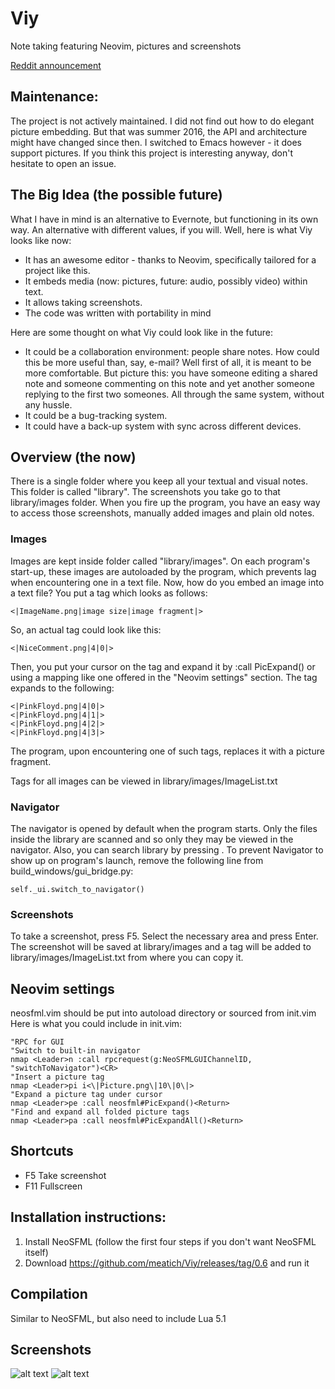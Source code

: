 # Viy
Note taking featuring Neovim, pictures and screenshots

[Reddit announcement](https://www.reddit.com/r/neovim/comments/50s5ao/viy_note_taking_featuring_neovim_pictures_and)

## Maintenance: 

The project is not actively maintained. I did not find out how to do elegant picture embedding. But that was summer 2016, the API and architecture might have changed since then. I switched to Emacs however - it does support pictures. If you think this project is interesting anyway, don't hesitate to open an issue.

## The Big Idea (the possible future)
What I have in mind is an alternative to Evernote, but functioning in its own way.  An alternative with different values, if you will. Well, here is what Viy looks like now:
* It has an awesome editor - thanks to Neovim, specifically tailored for a project like this.
* It embeds media (now: pictures, future: audio, possibly video) within text.
* It allows taking screenshots.
* The code was written with portability in mind

Here are some thought on what Viy could look like in the future:
* It could be a collaboration environment: people share notes. How could this be more useful than, say, e-mail? Well first of all, it is meant to be more comfortable. But picture this: you have someone editing a shared note and someone commenting on this note and yet another someone replying to the first two someones. All through the same system, without any hussle.
* It could be a bug-tracking system.
* It could have a back-up system with sync across different devices.

## Overview (the now)
There is a single folder where you keep all your textual and visual notes. This folder is called "library". The screenshots you take go to that library/images folder. When you fire up the program, you have an easy way to access those screenshots, manually added images and plain old notes.
### Images
Images are kept inside folder called "library/images". On each program's start-up, these images are autoloaded by the program, which prevents lag when encountering one in a text file.
Now, how do you embed an image into a text file? You put a tag which looks as follows:
```
<|ImageName.png|image size|image fragment|>
```
So, an actual tag could look like this:
```
<|NiceComment.png|4|0|>
```
Then, you put your cursor on the tag and expand it by :call PicExpand() or using a mapping like one offered in the "Neovim settings" section. The tag expands to the following:
```
<|PinkFloyd.png|4|0|>
<|PinkFloyd.png|4|1|>
<|PinkFloyd.png|4|2|>
<|PinkFloyd.png|4|3|>
```
The program, upon encountering one of such tags, replaces it with a picture fragment.

Tags for all images can be viewed in library/images/ImageList.txt
### Navigator
The navigator is opened by default when the program starts. Only the files inside the library are scanned and so only they may be viewed in the navigator.
Also, you can search library by pressing <F2>.
To prevent Navigator to show up on program's launch, remove the following line from build_windows/gui_bridge.py:
```
self._ui.switch_to_navigator()
```
### Screenshots
To take a screenshot, press F5. Select the necessary area and press Enter. The screenshot will be saved at library/images and a tag will be added to library/images/ImageList.txt from where you can copy it.

## Neovim settings
neosfml.vim should be put into autoload directory or sourced from init.vim
Here is what you could include in init.vim:
```
"RPC for GUI
"Switch to built-in navigator
nmap <Leader>n :call rpcrequest(g:NeoSFMLGUIChannelID, "switchToNavigator")<CR>
"Insert a picture tag
nmap <Leader>pi i<\|Picture.png\|10\|0\|>
"Expand a picture tag under cursor
nmap <Leader>pe :call neosfml#PicExpand()<Return>
"Find and expand all folded picture tags
nmap <Leader>pa :call neosfml#PicExpandAll()<Return>
```

## Shortcuts
* F5  Take screenshot
* F11 Fullscreen

## Installation instructions:
1. Install NeoSFML (follow the first four steps if you don't want NeoSFML itself)
2. Download https://github.com/meatich/Viy/releases/tag/0.6 and run it

## Compilation
Similar to NeoSFML, but also need to include Lua 5.1

## Screenshots
![alt text](http://i.imgur.com/LAta0eF.png "Example")
![alt text](http://i.imgur.com/nZYNohF.png "Navigator")
